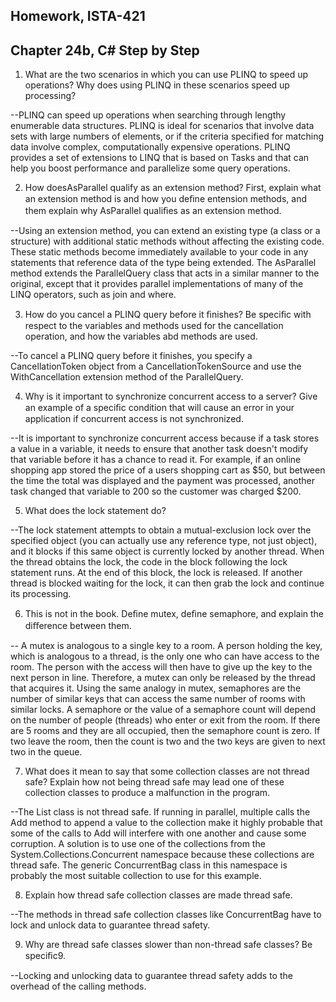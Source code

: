 Homework, ISTA-421
--
Chapter 24b, C# Step by Step
--

1. What are the two scenarios in which you can use PLINQ to speed up operations? Why does using PLINQ in these scenarios speed up processing?

--PLINQ can speed up operations when searching through lengthy enumerable data structures. PLINQ is ideal for scenarios that involve data sets with large numbers of elements, or if the criteria specified for matching data involve complex, computationally expensive operations. PLINQ provides a set of extensions to LINQ that is based on Tasks and that can help you boost performance and parallelize some query operations.

2. How doesAsParallel qualify as an extension method? First, explain what an extension method is and how you deﬁne entension methods, and them explain why AsParallel qualiﬁes as an extension method.

--Using an extension method, you can extend an existing type (a class or a structure) with additional static methods without affecting the existing code. These static methods become immediately available to your code in any statements that reference data of the type being extended. The AsParallel method extends the ParallelQuery class that acts in a similar manner to the original, except that it provides parallel implementations of many of the LINQ operators, such as join and where.

3. How do you cancel a PLINQ query before it ﬁnishes? Be speciﬁc with respect to the variables and methods used for the cancellation operation, and how the variables abd methods are used.

--To cancel a PLINQ query before it finishes, you specify a CancellationToken object from a CancellationTokenSource and use the WithCancellation extension method of the ParallelQuery. 


4. Why is it important to synchronize concurrent access to a server? Give an example of a speciﬁc condition that will cause an error in your application if concurrent access is not synchronized.

--It is important to synchronize concurrent access because if a task stores a value in a variable, it needs to ensure that another task doesn't modify that variable before it has a chance to read it. For example, if an online shopping app stored the price of a users shopping cart as $50, but between the time the total was displayed and the payment was processed, another task changed that variable to 200 so the customer was charged $200.

5. What does the lock statement do?

--The lock statement attempts to obtain a mutual-exclusion lock over the specified object (you can actually use any reference type, not just object), and it blocks if this same object is currently locked by another thread. When the thread obtains the lock, the code in the block following the lock statement runs. At the end of this block, the lock is released. If another thread is blocked waiting for the lock, it can then grab the lock and continue its processing.

6. This is not in the book. Deﬁne mutex, deﬁne semaphore, and explain the diﬀerence between them.

-- A mutex is analogous to a single key to a room. A person holding the key, which is analogous to a thread, is the only one who can have access to the room. The person with the access will then have to give up the key to the next person in line. Therefore, a mutex can only be released by the thread that acquires it. Using the same analogy in mutex, semaphores are the number of similar keys that can access the same number of rooms with similar locks. A semaphore or the value of a semaphore count will depend on the number of people (threads) who enter or exit from the room. If there are 5 rooms and they are all occupied, then the semaphore count is zero. If two leave the room, then the count is two and the two keys are given to next two in the queue.

7. What does it mean to say that some collection classes are not thread safe? Explain how not being thread safe may lead one of these collection classes to produce a malfunction in the program.

--The List<T> class is not thread safe. If running in parallel, multiple calls the Add method to append a value to the collection make it highly probable that some of the calls to Add will interfere with one another and cause some corruption. A solution is to use one of the collections from the System.Collections.Concurrent namespace because these collections are thread safe. The generic ConcurrentBag<T> class in this namespace is probably the most suitable collection to use for this example.

8. Explain how thread safe collection classes are made thread safe.

--The methods in thread safe collection classes like ConcurrentBag<T> have to lock and unlock data to guarantee thread safety.

9. Why are thread safe classes slower than non-thread safe classes? Be speciﬁc9. 

--Locking and unlocking data to guarantee thread safety adds to the overhead of the calling methods.
